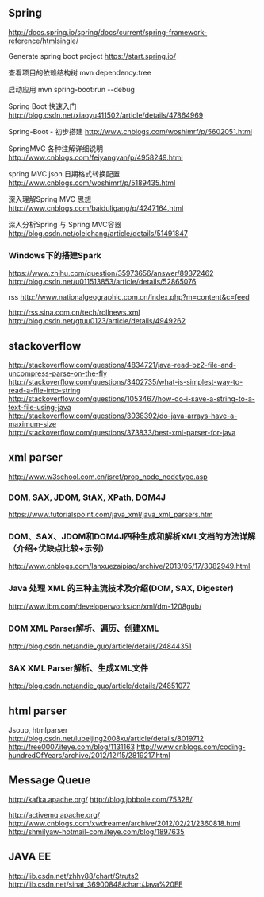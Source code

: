
## Spring
http://docs.spring.io/spring/docs/current/spring-framework-reference/htmlsingle/

Generate spring boot project
https://start.spring.io/

查看项目的依赖结构树
mvn dependency:tree

启动应用
mvn spring-boot:run --debug

Spring Boot 快速入门
http://blog.csdn.net/xiaoyu411502/article/details/47864969

Spring-Boot - 初步搭建
http://www.cnblogs.com/woshimrf/p/5602051.html

SpringMVC 各种注解详细说明
http://www.cnblogs.com/feiyangyan/p/4958249.html

spring MVC json 日期格式转换配置
http://www.cnblogs.com/woshimrf/p/5189435.html

深入理解Spring MVC 思想
http://www.cnblogs.com/baiduligang/p/4247164.html

深入分析Spring 与 Spring MVC容器
http://blog.csdn.net/oleichang/article/details/51491847



### Windows下的搭建Spark
https://www.zhihu.com/question/35973656/answer/89372462<br>
http://blog.csdn.net/u011513853/article/details/52865076


rss
http://www.nationalgeographic.com.cn/index.php?m=content&c=feed

http://rss.sina.com.cn/tech/rollnews.xml<br>
http://blog.csdn.net/gtuu0123/article/details/4949262

## stackoverflow
http://stackoverflow.com/questions/4834721/java-read-bz2-file-and-uncompress-parse-on-the-fly<br>
http://stackoverflow.com/questions/3402735/what-is-simplest-way-to-read-a-file-into-string<br>
http://stackoverflow.com/questions/1053467/how-do-i-save-a-string-to-a-text-file-using-java<br>
http://stackoverflow.com/questions/3038392/do-java-arrays-have-a-maximum-size<br>
http://stackoverflow.com/questions/373833/best-xml-parser-for-java<br>


## xml parser
http://www.w3school.com.cn/jsref/prop_node_nodetype.asp
### DOM, SAX, JDOM, StAX, XPath, DOM4J
https://www.tutorialspoint.com/java_xml/java_xml_parsers.htm
### DOM、SAX、JDOM和DOM4J四种生成和解析XML文档的方法详解（介绍+优缺点比较+示例）
http://www.cnblogs.com/lanxuezaipiao/archive/2013/05/17/3082949.html
### Java 处理 XML 的三种主流技术及介绍(DOM, SAX, Digester)
http://www.ibm.com/developerworks/cn/xml/dm-1208gub/
### DOM XML Parser解析、遍历、创建XML
http://blog.csdn.net/andie_guo/article/details/24844351
### SAX XML Parser解析、生成XML文件
http://blog.csdn.net/andie_guo/article/details/24851077

## html parser
Jsoup, htmlparser
http://blog.csdn.net/lubeijing2008xu/article/details/8019712
http://free0007.iteye.com/blog/1131163
http://www.cnblogs.com/coding-hundredOfYears/archive/2012/12/15/2819217.html


## Message Queue
http://kafka.apache.org/
	http://blog.jobbole.com/75328/

http://activemq.apache.org/
	http://www.cnblogs.com/xwdreamer/archive/2012/02/21/2360818.html
	http://shmilyaw-hotmail-com.iteye.com/blog/1897635


## JAVA EE
http://lib.csdn.net/zhhy88/chart/Struts2
http://lib.csdn.net/sinat_36900848/chart/Java%20EE
